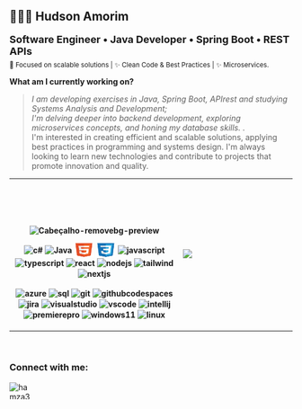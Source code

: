 <h2>👨🏻‍💻 Hudson Amorim</h2>  
<p align="left">
  <strong style="font-size:18px;"> Software Engineer • Java Developer • Spring Boot • REST APIs </strong><br>
  <sub>🚀 Focused on scalable solutions | ✨ Clean Code & Best Practices | ✨ Microservices.

</sub>
</p>  

<b>  What am I currently working on?</b>

>_I am developing exercises in Java, Spring Boot, APIrest and studying Systems Analysis and Development;_ <br/>
_I'm delving deeper into backend development, exploring microservices concepts, and honing my database skills.
>._ <br/>
I'm interested in creating efficient and scalable solutions, applying best practices in programming and systems design. I'm always looking to learn new technologies and contribute to projects that promote innovation and quality. <br/>

<table>
  <tr>
    <td width="60%" align="center"><br>
  <br>
     
<b> <br><br>
<img width="400" height="200" alt="Cabeçalho-removebg-preview" src="https://github.com/user-attachments/assets/1ee61a2e-a8fc-4230-99ce-5832a80028e6" />
<div align="center">
  <img align="center" alt="c#" height="25" width="35" src="https://cdn.jsdelivr.net/gh/devicons/devicon@latest/icons/csharp/csharp-original.svg">
  <img align="center" alt="Java" height="25" width="35" src="https://cdn.jsdelivr.net/gh/devicons/devicon@latest/icons/java/java-original.svg" />
  <img align="center" alt="html" height="25" width="35" src="https://raw.githubusercontent.com/devicons/devicon/master/icons/html5/html5-original.svg">
  <img align="center" alt="css" height="25" width="35" src="https://raw.githubusercontent.com/devicons/devicon/master/icons/css3/css3-original.svg">
  <img align="center" alt="javascript" height="25" width="35" src="https://cdn.jsdelivr.net/gh/devicons/devicon@latest/icons/javascript/javascript-plain.svg">
  <img align="center" alt="typescript" height="25" width="35" src="https://cdn.jsdelivr.net/gh/devicons/devicon@latest/icons/typescript/typescript-original.svg">
  <img align="center" alt="react" height="25" width="35" src="https://cdn.jsdelivr.net/gh/devicons/devicon@latest/icons/react/react-original-wordmark.svg">
  <img align="center" alt="nodejs" height="25" width="35" src="https://cdn.jsdelivr.net/gh/devicons/devicon@latest/icons/nodejs/nodejs-original.svg">
  <img align="center" alt="tailwind" height="25" width="35" src="https://cdn.jsdelivr.net/gh/devicons/devicon@latest/icons/tailwindcss/tailwindcss-original.svg">
  <img align="center" alt="nextjs" height="25" width="35" src="https://cdn.jsdelivr.net/gh/devicons/devicon@latest/icons/nextjs/nextjs-original.svg"> <br><br>
  <img align="center" alt="azure" height="25" width="35" src="https://cdn.jsdelivr.net/gh/devicons/devicon@latest/icons/azure/azure-original.svg">
  <img align="center" alt="sql" height="25" width="35" src="https://cdn.jsdelivr.net/gh/devicons/devicon@latest/icons/azuresqldatabase/azuresqldatabase-original.svg">
  <img align="center" alt="git" height="25" width="35" src="https://cdn.jsdelivr.net/gh/devicons/devicon@latest/icons/git/git-original.svg">
  <img align="center" alt="githubcodespaces" height="25" width="35" src="https://cdn.jsdelivr.net/gh/devicons/devicon@latest/icons/githubcodespaces/githubcodespaces-original.svg">
  <img align="center" alt="jira" height="25" width="35" src="https://cdn.jsdelivr.net/gh/devicons/devicon@latest/icons/jira/jira-original.svg">
  <img align="center" alt="visualstudio" height="25" width="35" src="https://cdn.jsdelivr.net/gh/devicons/devicon@latest/icons/visualstudio/visualstudio-original.svg">
  <img align="center" alt="vscode" height="25" width="35" src="https://cdn.jsdelivr.net/gh/devicons/devicon@latest/icons/vscode/vscode-original.svg">
  <img align="center" alt="intellij" height="25" width="35" src="https://cdn.jsdelivr.net/gh/devicons/devicon@latest/icons/intellij/intellij-original.svg">
  <img align="center" alt="premierepro" height="25" width="35" src="https://cdn.jsdelivr.net/gh/devicons/devicon@latest/icons/premierepro/premierepro-original.svg">
  <img align="center" alt="windows11" height="25" width="35" src="https://cdn.jsdelivr.net/gh/devicons/devicon@latest/icons/windows11/windows11-original.svg">
  <img align="center" alt="linux" height="25" width="35" src="https://cdn.jsdelivr.net/gh/devicons/devicon@latest/icons/linux/linux-original.svg">
</div><br>
    </td>
    <td width="100%">
      <img width="100%" src="https://user-images.githubusercontent.com/74038190/212750996-938b257b-266c-45a7-9af7-655341c0f58b.gif">
    </td>
  </tr>
</table>

<br>
<h3 align="left">Connect with me:</h3>
<p align="left">
<a href="https://www.linkedin.com/in/hudson-amorim/" target="blank"><img align="left" src="https://raw.githubusercontent.com/rahuldkjain/github-profile-readme-generator/master/src/images/icons/Social/linked-in-alt.svg" alt="hamza37yavuz" height="30" width="40" /></a>
</p>
<br>
<br>
<br>



